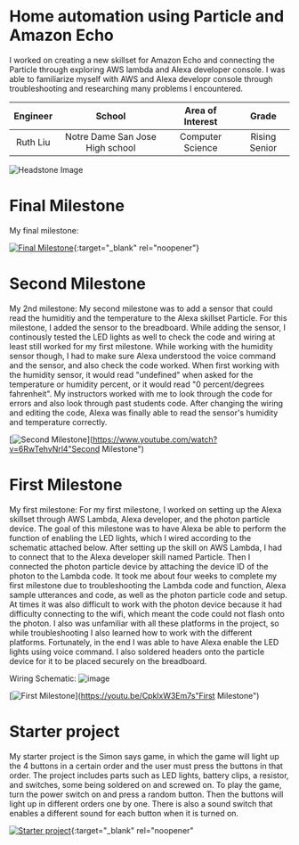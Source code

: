 ﻿# Home automation using Particle and Amazon Echo
I worked on creating a new skillset for Amazon Echo and connecting the Particle through exploring AWS lambda and Alexa developer console. I was able to familiarize myself with AWS and Alexa developr console through troubleshooting and researching many problems I encountered. 

| **Engineer** | **School** | **Area of Interest** | **Grade** | 
|:--:|:--:|:--:|:--:|
| Ruth Liu | Notre Dame San Jose High school | Computer Science | Rising Senior

![Headstone Image](https://lh3.googleusercontent.com/pw/AM-JKLUh8qhS4NzOG9tUWkbQ9gORu_601OH5UTQKOygAWpTqYn7YNwuNvdT7Fu_-tNHmBTvKDun_m_u1L1MqIQufEedvrbXpiSkXRbMuemDnIVJpjQ2gHirrS0kUFrk6aWoT_zApBhrf5oEc7U4H4FrAbnDz=s1474-no?authuser=0)
  
# Final Milestone
My final milestone: 

[![Final Milestone](https://res.cloudinary.com/marcomontalbano/image/upload/v1612573869/video_to_markdown/images/youtube--F7M7imOVGug-c05b58ac6eb4c4700831b2b3070cd403.jpg )](https://www.youtube.com/watch?v=F7M7imOVGug&feature=emb_logo "Final Milestone"){:target="_blank" rel="noopener"}

# Second Milestone
My 2nd milestone: My second milestone was to add a sensor that could read the humiditiy and the temperature to the Alexa skillset Particle. For this milestone, I added the sensor to the breadboard. While adding the sensor, I continously tested the LED lights as well to check the code and wiring at least still worked for my first milestone. While working with the humidity sensor though, I had to make sure Alexa understood the voice command and the sensor, and also check the code worked. When first working with the humidity sensor, it would read "undefined" when asked for the temperature or humidity percent, or it would read "0 percent/degrees fahrenheit". My instructors worked with me to look through the code for errors and also look through past students code. After changing the wiring and editing the code, Alexa was finally able to read the sensor's humidity and temperature correctly. 

[![Second Milestone](https://i3.ytimg.com/vi/6RwTehvNrl4/maxresdefault.jpg "Second Milestone")](https://www.youtube.com/watch?v=6RwTehvNrl4"Second Milestone")

# First Milestone 
My first milestone: For my first milestone, I worked on setting up the Alexa skillset through AWS Lambda, Alexa developer, and the photon particle device. The goal of this milestone was to have Alexa be able to perform the function of enabling the LED lights, which I wired according to the schematic attached below. After setting up the skill on AWS Lambda, I had to connect that to the Alexa developer skill named Particle. Then I connected the photon particle device by attaching the device ID of the photon to the Lambda code. It took me about four weeks to complete my first milestone due to troubleshooting the Lambda code and function, Alexa sample utterances and code, as well as the photon particle code and setup. At times it was also difficult to work with the photon device because it had difficulty connecting to the wifi, which meant the code could not flash onto the photon. I also was unfamiliar with all these platforms in the project, so while troubleshooting I also learned how to work with the different platforms. Fortunately, in the end I was able to have Alexa enable the LED lights using voice command. I also soldered headers onto the particle device for it to be placed securely on the breadboard.

Wiring Schematic:
![image](https://user-images.githubusercontent.com/107577690/179088286-31ebdc73-07f3-4f33-8303-3e43c799b45c.png)

[![First Milestone](https://i3.ytimg.com/vi/CpklxW3Em7s/maxresdefault.jpg)](https://youtu.be/CpklxW3Em7s"First Milestone")
# Starter project 


My starter project is the Simon says game, in which the game will light up the 4 buttons in a certain order and the user must press the buttons in that order. The project includes parts such as LED lights, battery clips, a resistor, and switches, some being soldered on and screwed on. To play the game, turn the power switch on and press a random button. Then the buttons will light up in different orders one by one. There is also a sound switch that enables a different sound for each button when it is turned on. 

[![Starter project](https://i3.ytimg.com/vi/rwoCWAUw_jQ/maxresdefault.jpg "Starter Project")](https://www.youtube.com/watch?v=rwoCWAUw_jQ&t=1s "Starter Project"){:target="_blank" rel="noopener"

